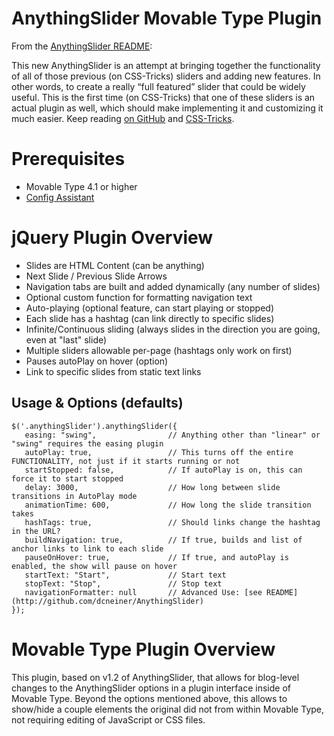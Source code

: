 # AnythingSlider Movable Type Plugin

From the [AnythingSlider README](http://github.com/dcneiner/AnythingSlider):

This new AnythingSlider is an attempt at bringing together the functionality of all of those previous (on CSS-Tricks) sliders and adding new features. In other words, to create a really “full featured” slider that could be widely useful. This is the first time (on CSS-Tricks) that one of these sliders is an actual plugin as well, which should make implementing it and customizing it much easier. Keep reading [on GitHub](http://github.com/dcneiner/AnythingSlider) and [CSS-Tricks](http://css-tricks.com/anythingslider-jquery-plugin/).

# Prerequisites

* Movable Type 4.1 or higher
* [Config Assistant](http://github.com/endevver/mt-plugin-configassistant)

# jQuery Plugin Overview

* Slides are HTML Content (can be anything)
* Next Slide / Previous Slide Arrows
* Navigation tabs are built and added dynamically (any number of slides)
* Optional custom function for formatting navigation text
* Auto-playing (optional feature, can start playing or stopped)
* Each slide has a hashtag (can link directly to specific slides)
* Infinite/Continuous sliding (always slides in the direction you are going, even at "last" slide)
* Multiple sliders allowable per-page (hashtags only work on first)
* Pauses autoPlay on hover (option)
* Link to specific slides from static text links

## Usage & Options (defaults)

	$('.anythingSlider').anythingSlider({
	   easing: "swing",                // Anything other than "linear" or "swing" requires the easing plugin
	   autoPlay: true,                 // This turns off the entire FUNCTIONALITY, not just if it starts running or not
	   startStopped: false,            // If autoPlay is on, this can force it to start stopped
	   delay: 3000,                    // How long between slide transitions in AutoPlay mode
	   animationTime: 600,             // How long the slide transition takes
	   hashTags: true,                 // Should links change the hashtag in the URL?
	   buildNavigation: true,          // If true, builds and list of anchor links to link to each slide
	   pauseOnHover: true,             // If true, and autoPlay is enabled, the show will pause on hover
	   startText: "Start",             // Start text
	   stopText: "Stop",               // Stop text
	   navigationFormatter: null       // Advanced Use: [see README](http://github.com/dcneiner/AnythingSlider)
	});

# Movable Type Plugin Overview

This plugin, based on v1.2 of AnythingSlider, that allows for blog-level changes to the AnythingSlider options in a plugin interface inside of Movable Type. Beyond the options mentioned above, this allows to show/hide a couple elements the original did not from within Movable Type, not requiring editing of JavaScript or CSS files.
